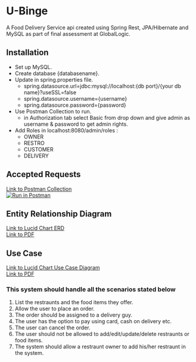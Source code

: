 # U-Binge
A Food Delivery Service api created using Spring Rest, JPA/Hibernate and MySQL as part of final assessment at GlobalLogic.

## Installation
- Set up MySQL.
- Create database {databasename}.
- Update in spring.properties file.
  - spring.datasource.url=jdbc:mysql://localhost:{db port}/{your db name}?useSSL=false
  - spring.datasource.username={username}
  - spring.datasource.password={password}
- Use Postman Collection to run.
  - in Authorization tab select Basic from drop down and give admin as username & password to get admin rights.
- Add Roles in localhost:8080/admin/roles : 
  - OWNER
  - RESTRO
  - CUSTOMER
  - DELIVERY

## Accepted Requests
[Link to Postman Collection](https://www.getpostman.com/collections/1ec82c41ab9908ea3bef)\
[![Run in Postman](https://run.pstmn.io/button.svg)](https://app.getpostman.com/run-collection/1ec82c41ab9908ea3bef)

## Entity Relationship Diagram
[Link to Lucid Chart ERD](https://www.lucidchart.com/invitations/accept/717b2a94-a3b8-44b6-b556-0c4b482b931c)\
[Link to PDF](https://github.com/codeghoul/u-binge/blob/master/U-Binge%20ERD.pdf)

## Use Case
[Link to Lucid Chart Use Case Diagram](https://www.lucidchart.com/invitations/accept/a120c107-5a76-48b7-ae19-04cf8efb6c91)\
[Link to PDF](https://github.com/codeghoul/u-binge/blob/master/U-Binge%20Use%20Case.pdf)

### This system should handle all the scenarios stated below
1. List the restraunts and the food items they offer.
2. Allow the user to place an order.
3. The order should be assigned to a delivery guy.
4. The user has the option to pay using card, cash on delivery etc.
5. The user can cancel the order.
6. The user should not be allowed to add/edit/update/delete restraunts or food items.
7. The system should allow a restraunt owner to add his/her restraunt in the system.
